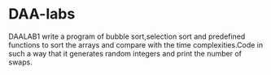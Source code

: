 # DAA-labs
DAALAB1
write a program of bubble sort,selection sort and predefined functions to sort the arrays and compare with the time complexities.Code in such a way that it generates random integers and print the number of swaps.

